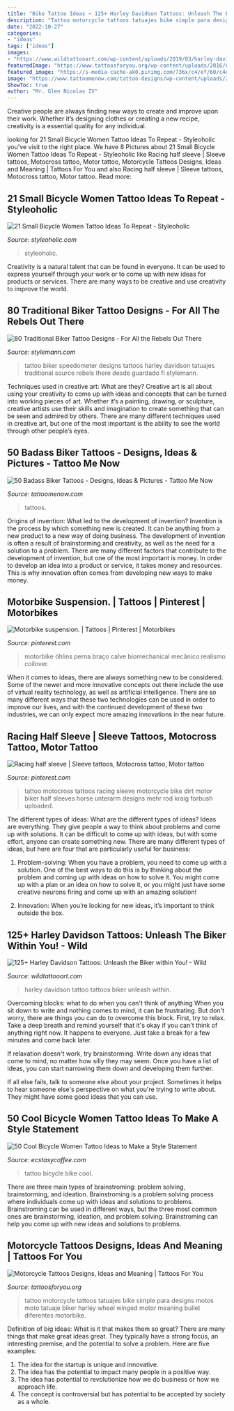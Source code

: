 ```yaml
---
title: "Bike Tattoo Ideas ~ 125+ Harley Davidson Tattoos: Unleash The Biker Within You!"
description: "Tattoo motorcycle tattoos tatuajes bike simple para designs motos moto tatuaje biker harley wheel winged motor meaning bullet diferentes motorbike"
date: "2022-10-27"
categories:
- "ideas"
tags: ["ideas"]
images:
- "https://www.wildtattooart.com/wp-content/uploads/2019/03/harley-davidson-tattoo-2310182.jpg"
featuredImage: "https://www.tattoosforyou.org/wp-content/uploads/2016/04/Motorcycle-Tattoos-Simple.jpg"
featured_image: "https://s-media-cache-ak0.pinimg.com/736x/c4/ef/60/c4ef6090bd035d766a75954efc51beda.jpg"
image: "https://www.tattoomenow.com/tattoo-designs/wp-content/uploads/2021/04/Biker-tattoo-36.jpg"
ShowToc: true
author: "Mr. Glen Nicolas IV"
---
```



Creative people are always finding new ways to create and improve upon their work. Whether it’s designing clothes or creating a new recipe, creativity is a essential quality for any individual.

	

		
looking for 21 Small Bicycle Women Tattoo Ideas To Repeat - Styleoholic you've visit to the right place. We have 8 Pictures about 21 Small Bicycle Women Tattoo Ideas To Repeat - Styleoholic like Racing half sleeve | Sleeve tattoos, Motocross tattoo, Motor tattoo, Motorcycle Tattoos Designs, Ideas and Meaning | Tattoos For You and also Racing half sleeve | Sleeve tattoos, Motocross tattoo, Motor tattoo. Read more:
		
    
## 21 Small Bicycle Women Tattoo Ideas To Repeat - Styleoholic

<img loading=lazy src="https://i.styleoholic.com/2017/02/Cute-tattoo-on-the-chest.jpg" onerror="this.onerror=null;this.src='https://tse4.mm.bing.net/th?id=OIP.yiVNq5AuGmNH6a6SGbcmsAHaE7&amp;pid=15.1';" alt="21 Small Bicycle Women Tattoo Ideas To Repeat - Styleoholic">

_Source: styleoholic.com_

>styleoholic. 

	

Creativity is a natural talent that can be found in everyone. It can be used to express yourself through your work or to come up with new ideas for products or services. There are many ways to be creative and use creativity to improve the world.

    
## 80 Traditional Biker Tattoo Designs - For All The Rebels Out There

<img loading=lazy src="https://stylemann.com/wp-content/uploads/2016/11/biker-tattoo-25-650x650.jpg" onerror="this.onerror=null;this.src='https://tse3.mm.bing.net/th?id=OIP.y9PYOb1ph5hXcIOcffhI0AHaHa&amp;pid=15.1';" alt="80 Traditional Biker Tattoo Designs - For All the Rebels Out There">

_Source: stylemann.com_

>tattoo biker speedometer designs tattoos harley davidson tatuajes traditional source rebels there desde guardado fi stylemann. 

	

Techniques used in creative art: What are they?
Creative art is all about using your creativity to come up with ideas and concepts that can be turned into working pieces of art. Whether it’s a painting, drawing, or sculpture, creative artists use their skills and imagination to create something that can be seen and admired by others. There are many different techniques used in creative art, but one of the most important is the ability to see the world through other people’s eyes.

    
## 50 Badass Biker Tattoos - Designs, Ideas &amp; Pictures - Tattoo Me Now

<img loading=lazy src="https://www.tattoomenow.com/tattoo-designs/wp-content/uploads/2021/04/Biker-tattoo-36.jpg" onerror="this.onerror=null;this.src='https://tse1.mm.bing.net/th?id=OIP.IQrXDYPActqkKwiZIPGu8gAAAA&amp;pid=15.1';" alt="50 Badass Biker Tattoos - Designs, Ideas &amp; Pictures - Tattoo Me Now">

_Source: tattoomenow.com_

>tattoos. 

	

Origins of invention: What led to the development of invention?
Invention is the process by which something new is created. It can be anything from a new product to a new way of doing business. The development of invention is often a result of brainstorming and creativity, as well as the need for a solution to a problem. There are many different factors that contribute to the development of invention, but one of the most important is money. In order to develop an idea into a product or service, it takes money and resources. This is why innovation often comes from developing new ways to make money.

    
## Motorbike Suspension. | Tattoos | Pinterest | Motorbikes

<img loading=lazy src="https://s-media-cache-ak0.pinimg.com/736x/c4/ef/60/c4ef6090bd035d766a75954efc51beda.jpg" onerror="this.onerror=null;this.src='https://tse4.mm.bing.net/th?id=OIP.cvPNV9RrqoRuKBTNJ12qSgHaJ4&amp;pid=15.1';" alt="Motorbike suspension. | Tattoos | Pinterest | Motorbikes">

_Source: pinterest.com_

>motorbike öhlins perna braço calve biomechanical mecânico realismo coilover. 

	

When it comes to ideas, there are always something new to be considered. Some of the newer and more innovative concepts out there include the use of virtual reality technology, as well as artificial intelligence. There are so many different ways that these two technologies can be used in order to improve our lives, and with the continued development of these two industries, we can only expect more amazing innovations in the near future.

    
## Racing Half Sleeve | Sleeve Tattoos, Motocross Tattoo, Motor Tattoo

<img loading=lazy src="https://i.pinimg.com/736x/be/e2/8e/bee28ee18aa89cdbc73f5065386fb5b5--motocross-tattoo-motorcycle-tattoos.jpg" onerror="this.onerror=null;this.src='https://tse3.mm.bing.net/th?id=OIP.917CzgUgcbma-b5WZbijUwHaHa&amp;pid=15.1';" alt="Racing half sleeve | Sleeve tattoos, Motocross tattoo, Motor tattoo">

_Source: pinterest.com_

>tattoo motocross tattoos racing sleeve motorcycle bike dirt motor biker half sleeves horse unterarm designs mehr rod kraig forbush uploaded. 

	

The different types of ideas: What are the different types of ideas?
Ideas are everything. They give people a way to think about problems and come up with solutions. It can be difficult to come up with ideas, but with some effort, anyone can create something new. There are many different types of ideas, but here are four that are particularly useful for business:
1. Problem-solving: When you have a problem, you need to come up with a solution. One of the best ways to do this is by thinking about the problem and coming up with ideas on how to solve it. You might come up with a plan or an idea on how to solve it, or you might just have some creative neurons firing and come up with an amazing solution!

2. Innovation: When you’re looking for new ideas, it’s important to think outside the box.

    
## 125+ Harley Davidson Tattoos: Unleash The Biker Within You! - Wild

<img loading=lazy src="https://www.wildtattooart.com/wp-content/uploads/2019/03/harley-davidson-tattoo-2310182.jpg" onerror="this.onerror=null;this.src='https://tse3.mm.bing.net/th?id=OIP.FmeSkoRKCS4XDQdMb3Zb2AHaHa&amp;pid=15.1';" alt="125+ Harley Davidson Tattoos: Unleash the Biker within You! - Wild">

_Source: wildtattooart.com_

>harley davidson tattoo tattoos biker unleash within. 

	

Overcoming blocks: what to do when you can't think of anything
When you sit down to write and nothing comes to mind, it can be frustrating. But don't worry, there are things you can do to overcome this block.
First, try to relax. Take a deep breath and remind yourself that it's okay if you can't think of anything right now. It happens to everyone. Just take a break for a few minutes and come back later.

If relaxation doesn't work, try brainstorming. Write down any ideas that come to mind, no matter how silly they may seem. Once you have a list of ideas, you can start narrowing them down and developing them further.

If all else fails, talk to someone else about your project. Sometimes it helps to hear someone else's perspective on what you're trying to write about. They might have some good ideas that you can use.

    
## 50 Cool Bicycle Women Tattoo Ideas To Make A Style Statement

<img loading=lazy src="https://i0.wp.com/www.ecstasycoffee.com/wp-content/uploads/2017/05/Bicycle-Women-Tattoo-Ideas-black-blackwork-tattoo2me-bike-biketattoo-bicycle-bicycletattoo.jpg?resize=750%2C769" onerror="this.onerror=null;this.src='https://tse2.mm.bing.net/th?id=OIP.1pH8dUBLiBFuuMOaTSUlFAHaHm&amp;pid=15.1';" alt="50 Cool Bicycle Women Tattoo Ideas to Make a Style Statement">

_Source: ecstasycoffee.com_

>tattoo bicycle bike cool. 

	

There are three main types of brainstroming: problem solving, brainstorming, and ideation.
Brainstroming is a problem solving process where individuals come up with ideas and solutions to problems. Brainstroming can be used in different ways, but the three most common ones are brainstorming, ideation, and problem solving. Brainstroming can help you come up with new ideas and solutions to problems.

    
## Motorcycle Tattoos Designs, Ideas And Meaning | Tattoos For You

<img loading=lazy src="https://www.tattoosforyou.org/wp-content/uploads/2016/04/Motorcycle-Tattoos-Simple.jpg" onerror="this.onerror=null;this.src='https://tse1.mm.bing.net/th?id=OIP.MCc7hTSEpNuG5FPm2qNyNgHaGe&amp;pid=15.1';" alt="Motorcycle Tattoos Designs, Ideas and Meaning | Tattoos For You">

_Source: tattoosforyou.org_

>tattoo motorcycle tattoos tatuajes bike simple para designs motos moto tatuaje biker harley wheel winged motor meaning bullet diferentes motorbike. 

	

Definition of big ideas: What is it that makes them so great?
There are many things that make great ideas great. They typically have a strong focus, an interesting premise, and the potential to solve a problem. Here are five examples:
1. The idea for the startup is unique and innovative.
2. The idea has the potential to impact many people in a positive way.
3. The idea has potential to revolutionize how we do business or how we approach life. 
4. The concept is controversial but has potential to be accepted by society as a whole. 

